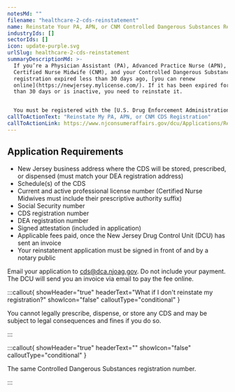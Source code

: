 ```yaml
---
notesMd: ""
filename: "healthcare-2-cds-reinstatement"
name: Reinstate Your PA, APN, or CNM Controlled Dangerous Substances Registration
industryIds: []
sectorIds: []
icon: update-purple.svg
urlSlug: healthcare-2-cds-reinstatement
summaryDescriptionMd: >-
  If you’re a Physician Assistant (PA), Advanced Practice Nurse (APN), or
  Certified Nurse Midwife (CNM), and your Controlled Dangerous Substances (CDS)
  registration expired less than 30 days ago, [you can renew
  online](https://newjersey.mylicense.com/). If it has been expired for more
  than 30 days or is inactive, you need to reinstate it.


  You must be registered with the [U.S. Drug Enforcement Administration (DEA)](https://www.deadiversion.usdoj.gov/online_forms_apps.html) before applying for your CDS reinstatement.
callToActionText: "Reinstate My PA, APN, or CNM CDS Registration"
callToActionLink: https://www.njconsumeraffairs.gov/dcu/Applications/Reinstatement-Application-for-Registration-for-Dispenser-Prescriber-Mid-Level-Practitioner.pdf
---
```


## Application Requirements

- New Jersey business address where the CDS will be stored, prescribed, or dispensed (must match your DEA registration address)
- Schedule(s) of the CDS
- Current and active professional license number (Certified Nurse Midwives must include their prescriptive authority suffix)
- Social Security number
- CDS registration number
- DEA registration number
- Signed attestation (included in application)
- Applicable fees paid, once the New Jersey Drug Control Unit (DCU) has sent an invoice
- Your reinstatement application must be signed in front of and by a notary public

Email your application to cds@dca.njoag.gov. Do not include your payment. The DCU will send you an invoice via email to pay the fee online.

:::callout{ showHeader="true" headerText="What if I don't reinstate my registration?" showIcon="false" calloutType="conditional" }

You cannot legally prescribe, dispense, or store any CDS and may be subject to legal consequences and fines if you do so.

:::

:::callout{ showHeader="true" headerText="" showIcon="false" calloutType="conditional" }

The same Controlled Dangerous Substances registration number.

:::
